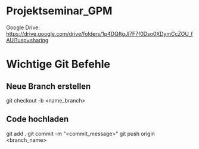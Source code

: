 # Projektseminar_GPM

Google Drive: https://drive.google.com/drive/folders/1p4DQftgJl7F7f0Dso0XDymCcZOU_fAUl?usp=sharing

# Wichtige Git Befehle
## Neue Branch erstellen 
git checkout -b <name_branch>
## Code hochladen 
git add . 
git commit -m "<commit_message>"
git push origin <branch_name>
